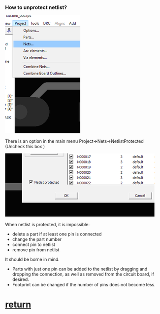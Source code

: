 ### How to unprotect netlist?

 ![](/pictures/nets_menu.png)
 
There is an option in the main menu Project->Nets->NetlistProtected (Uncheck this box )
 
 ![](/pictures/nl_protected.png)
 
 When netlist is protected, it is impossible:
 
* delete a part if at least one pin is connected
* change the part number
* connect pin to netlist
* remove pin from netlist

It should be borne in mind:

* Parts with just one pin can be added to the netlist by dragging and dropping the connection, as well as removed from the circuit board, if desired.
* Footprint can be changed if the number of pins does not become less.

# [return](How_to.md)

